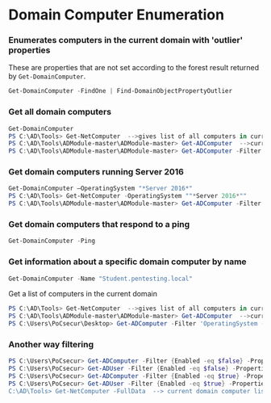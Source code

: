 # Domain Computer Enumeration

### Enumerates computers in the current domain with 'outlier' properties
These are properties that are not set according to the forest result returned by `Get-DomainComputer`.

```powershell
Get-DomainComputer -FindOne | Find-DomainObjectPropertyOutlier
```

### Get all domain computers
```powershell
Get-DomainComputer
PS C:\AD\Tools> Get-NetComputer  -->gives list of all computers in current domain
PS C:\AD\Tools\ADModule-master\ADModule-master> Get-ADComputer  -->current domain computers list
PS C:\AD\Tools\ADModule-master\ADModule-master> Get-ADComputer -Filter * -Properties *  --
```

### Get domain computers running Server 2016
```powershell
Get-DomainComputer –OperatingSystem "*Server 2016*"
PS C:\AD\Tools> Get-NetComputer -OperatingSystem ""*Server 2016*""
PS C:\AD\Tools\ADModule-master\ADModule-master> Get-ADComputer -Filter 'OperatingSystem -like ""*Server 2016*""' -Properties OperatingSystem | select Name,OperatingSystem
```

### Get domain computers that respond to a ping
```powershell
Get-DomainComputer -Ping
```

### Get information about a specific domain computer by name
```powershell
Get-DomainComputer -Name "Student.pentesting.local"
```
Get a list of computers in the current domain
```powershell
PS C:\AD\Tools> Get-NetComputer  -->gives list of all computers in current domain
PS C:\AD\Tools\ADModule-master\ADModule-master> Get-ADComputer  -->current domain computers list
PS C:\Users\PoCsecur\Desktop> Get-ADComputer -Filter 'OperatingSystem -like ""*Server*""' -Properties OperatingSystem | select name,Enabled,OperatingSystem >serverlist.txt
```
### Another way filtering
```powershell
PS C:\Users\PoCsecur> Get-ADComputer -Filter {Enabled -eq $false} -Properties Enabled | Select-Object Name,Enabled >Computers_list.txt
PS C:\Users\PoCsecur> Get-ADUser -Filter {Enabled -eq $false} -Properties Enabled | select SamAccountName,Enabled >AD_Userlist2.txt
PS C:\Users\PoCsecur> Get-ADComputer -Filter {Enabled -eq $true} -Properties Enabled | Select-Object Name,Enabled >Computers_list.txt
PS C:\Users\PoCsecur> Get-ADUser -Filter {Enabled -eq $true} -Properties Enabled | select SamAccountName,Enabled >Active_User_List.txt"
C:\AD\Tools> Get-NetComputer -FullData  --> current domain computer list along with an objectives
```
